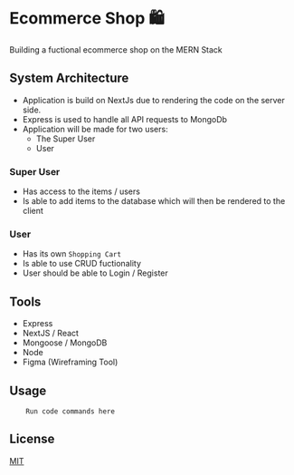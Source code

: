 # Ecommerce Shop 🛍

Building a fuctional ecommerce shop on the MERN Stack

## System Architecture

- Application is build on NextJs due to rendering the code on the server side. 
- Express is used to handle all API requests to MongoDb 
- Application will be made for two users:
    - The Super User
    - User

### Super User
- Has access to the items / users 
- Is able to add items to the database which will then be rendered to the client

### User
- Has its own `Shopping Cart`
- Is able to use CRUD fuctionality
- User should be able to Login / Register

## Tools

- Express
- NextJS / React
- Mongoose / MongoDB
- Node
- Figma (Wireframing Tool)

## Usage

```
    Run code commands here
```


## License
[MIT](https://choosealicense.com/licenses/mit/)